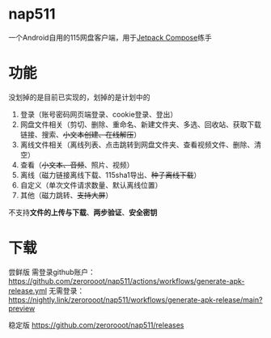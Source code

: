 #  nap511

一个Android自用的115网盘客户端，用于[Jetpack Compose](https://developer.android.com/jetpack/compose)练手

# 功能

没划掉的是目前已实现的，划掉的是计划中的

1. 登录（账号密码网页端登录、cookie登录、登出）
2. 网盘文件相关（剪切、删除、重命名、新建文件夹、多选、回收站、获取下载链接、搜索、~~小文本创建、在线解压~~）
3. 离线文件相关（离线列表、点击跳转到网盘文件夹、查看视频文件、删除、清空）
4. 查看（~~小文本、音频~~、照片、视频）
5. 离线（磁力链接离线下载、115sha1导出、~~种子离线下载~~）
6. 自定义（单次文件请求数量、默认离线位置）
7. 其他（磁力跳转、~~支持大屏~~）

不支持**文件的上传与下载**、**两步验证**、**安全密钥**

# 下载
尝鲜版
需登录github账户：https://github.com/zerorooot/nap511/actions/workflows/generate-apk-release.yml
无需登录：https://nightly.link/zerorooot/nap511/workflows/generate-apk-release/main?preview

稳定版
https://github.com/zerorooot/nap511/releases